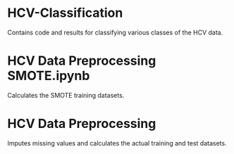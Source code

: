 # HCV-Classification
Contains code and results for classifying various classes of the HCV data. 

# HCV Data Preprocessing SMOTE.ipynb
Calculates the SMOTE training datasets. 

# HCV Data Preprocessing
Imputes missing values and calculates the actual training and test datasets.
